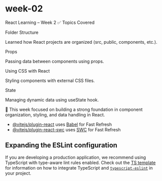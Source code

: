 # week-02

React Learning – Week 2
✅ Topics Covered

Folder Structure

Learned how React projects are organized (src, public, components, etc.).

Props

Passing data between components using props.

Using CSS with React

Styling components with external CSS files.

State

Managing dynamic data using useState hook.

📌 This week focused on building a strong foundation in component organization, styling, and data handling in React.

- [@vitejs/plugin-react](https://github.com/vitejs/vite-plugin-react/blob/main/packages/plugin-react) uses [Babel](https://babeljs.io/) for Fast Refresh
- [@vitejs/plugin-react-swc](https://github.com/vitejs/vite-plugin-react/blob/main/packages/plugin-react-swc) uses [SWC](https://swc.rs/) for Fast Refresh

## Expanding the ESLint configuration

If you are developing a production application, we recommend using TypeScript with type-aware lint rules enabled. Check out the [TS template](https://github.com/vitejs/vite/tree/main/packages/create-vite/template-react-ts) for information on how to integrate TypeScript and [`typescript-eslint`](https://typescript-eslint.io) in your project.
